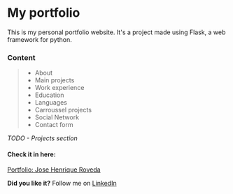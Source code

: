 # My portfolio

This is my personal portfolio website. It's a project made using Flask, a web framework for python.

### Content

> - About
> - Main projects
> - Work experience
> - Education
> - Languages
> - Carroussel projects
> - Social Network
> - Contact form

*TODO - Projects section*

#### Check it in here:
[Portfolio: Jose Henrique Roveda](http://josehenriqueroveda.pythonanywhere.com/)

**Did you like it?**
Follow me on [LinkedIn](https://www.linkedin.com/in/jhroveda/)
